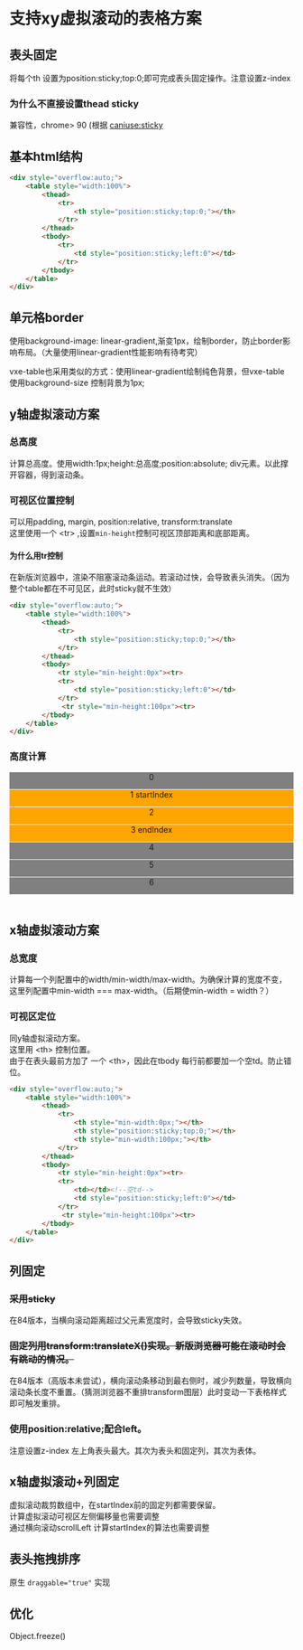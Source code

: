 # 支持xy虚拟滚动的表格方案
## 表头固定
将每个th 设置为position:sticky;top:0;即可完成表头固定操作。注意设置z-index

### 为什么不直接设置thead sticky
兼容性，chrome> 90 (根据 [caniuse:sticky](https://caniuse.com/?search=sticky)

## 基本html结构
```html
<div style="overflow:auto;">
    <table style="width:100%">
        <thead>
            <tr>
                <th style="position:sticky;top:0;"></th>
            </tr>
        </thead>
        <tbody>
            <tr>
                <td style="position:sticky;left:0"></td>
            </tr>
        </tbody>
    </table>
</div>
```
## 单元格border
使用background-image: linear-gradient,渐变1px，绘制border，防止border影响布局。（大量使用linear-gradient性能影响有待考究）

vxe-table也采用类似的方式：使用linear-gradient绘制纯色背景，但vxe-table 使用background-size 控制背景为1px;

## y轴虚拟滚动方案
### 总高度
计算总高度。使用width:1px;height:总高度;position:absolute; div元素。以此撑开容器，得到滚动条。
### 可视区位置控制
可以用padding, margin, position:relative, transform:translate<br>
这里使用一个 &lt;tr&gt; ,设置`min-height`控制可视区顶部距离和底部距离。<br>
#### 为什么用tr控制
在新版浏览器中，渲染不阻塞滚动条运动。若滚动过快，会导致表头消失。（因为整个table都在不可见区，此时sticky就不生效）
```html
<div style="overflow:auto;">
    <table style="width:100%">
        <thead>
            <tr>
                <th style="position:sticky;top:0;"></th>
            </tr>
        </thead>
        <tbody>
            <tr style="min-height:0px"><tr>
            <tr>
                <td style="position:sticky;left:0"></td>
            </tr>
             <tr style="min-height:100px"><tr>
        </tbody>
    </table>
</div>
```
### 高度计算

<style>
    .wrapper{
       position:relative;
    }
    .row{
        height: 30px;
        margin-bottom:1px;
        text-align:center;
    }
    .row.visible {
        background-color:orange;
    }
    .row.hidden{
        background-color:gray;
    }
</style>

<div class="wrapper">
    <div class="row hidden">0</div>
    <div class="row visible">1 startIndex</div>
    <div class="row visible">2</div>
    <div class="row visible">3 endIndex</div>
    <div class="row hidden">4</div>
    <div class="row hidden">5</div>
    <div class="row hidden">6</div>
</div>

<br>

## x轴虚拟滚动方案
### 总宽度
计算每一个列配置中的width/min-width/max-width。为确保计算的宽度不变，这里列配置中min-width === max-width。（后期使min-width = width？）
### 可视区定位 
同y轴虚拟滚动方案。<br>
这里用 &lt;th&gt; 控制位置。<br>
由于在表头最前方加了 一个 &lt;th&gt;，因此在tbody 每行前都要加一个空td。防止错位。
```html
<div style="overflow:auto;">
    <table style="width:100%">
        <thead>
            <tr>
                <th style="min-width:0px;"></th>
                <th style="position:sticky;top:0;"></th>
                <th style="min-width:100px;"></th>
            </tr>
        </thead>
        <tbody>
            <tr style="min-height:0px"><tr>
            <tr>
                <td></td><!--空td-->
                <td style="position:sticky;left:0"></td>
            </tr>
             <tr style="min-height:100px"><tr>
        </tbody>
    </table>
</div>
```
## 列固定
### ~~采用sticky~~ <br>
在84版本，当横向滚动距离超过父元素宽度时，会导致sticky失效。<br>
### ~~固定列用transform:translateX()实现。新版浏览器可能在滚动时会有跳动的情况。~~<br>
在84版本（高版本未尝试），横向滚动条移动到最右侧时，减少列数量，导致横向滚动条长度不重置。（猜测浏览器不重排transform图层）此时变动一下表格样式即可触发重排。<br>
### 使用position:relative;配合left。
注意设置z-index 左上角表头最大。其次为表头和固定列，其次为表体。
## x轴虚拟滚动+列固定
虚拟滚动裁剪数组中，在startIndex前的固定列都需要保留。<br>
计算虚拟滚动可视区左侧偏移量也需要调整<br>
通过横向滚动scrollLeft 计算startIndex的算法也需要调整


## 表头拖拽排序
原生 `draggable="true"` 实现

## 优化
Object.freeze()





